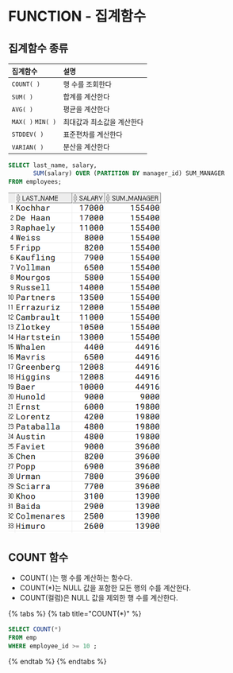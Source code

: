 # FUNCTION - 집계함수

## 집계함수 종류

| 집계함수  | 설명  |
| :--- | :--- |
| `COUNT( )` | 행 수를 조회한다 |
| `SUM( )` | 합계를 계산한다 |
| `AVG( )` | 평균을 계산한다 |
| `MAX( )`   `MIN( )` | 최대값과 최소값을 계산한다 |
| `STDDEV( )` | 표준편차를 계산한다 |
| `VARIAN( )` | 분산을 계산한다 |

```sql
SELECT last_name, salary, 
       SUM(salary) OVER (PARTITION BY manager_id) SUM_MANAGER
FROM employees; 
```

![SUM\_MANAGER&#xB294; &#xD589; &#xBCC4;&#xB85C; &#xAC19;&#xC740; &#xAD00;&#xB9AC;&#xC790;&#xC758; &#xAE09;&#xC5EC; &#xD569;&#xACC4;&#xB97C; &#xBCF4;&#xC5EC;&#xC900;&#xB2E4;](.gitbook/assets/image%20%283%29.png)

## COUNT 함수

* COUNT\( \)는 행 수를 계산하는 함수다. 
* COUNT\(\*\)는 NULL 값을 포함한 모든 행의 수를 계산한다. 
* COUNT\(컬럼\)은 NULL 값을 제외한 행 수를 계산한다. 

{% tabs %}
{% tab title="COUNT\(\*\)" %}
```sql
SELECT COUNT(*)
FROM emp
WHERE employee_id >= 10 ;
```
{% endtab %}
{% endtabs %}

